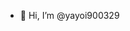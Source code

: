- 👋 Hi, I’m @yayoi900329


<!---
yayoi900329/yayoi900329 is a ✨ special ✨ repository because its `README.md` (this file) appears on your GitHub profile.
You can click the Preview link to take a look at your changes.
--->
